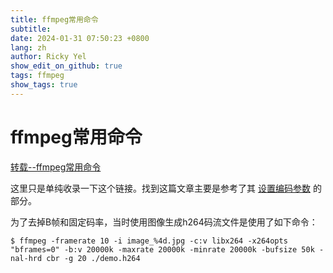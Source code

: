 ```yaml
---
title: ffmpeg常用命令
subtitle:
date: 2024-01-31 07:50:23 +0800
lang: zh
author: Ricky Yel
show_edit_on_github: true
tags: ffmpeg
show_tags: true
---
```


<!--more-->

# ffmpeg常用命令

[转载--ffmpeg常用命令](https://github.com/0voice/ffmpeg_develop_doc/blob/main/ffmpeg%E5%B8%B8%E7%94%A8%E5%91%BD%E4%BB%A4.md)

这里只是单纯收录一下这个链接。找到这篇文章主要是参考了其
[设置编码参数](https://github.com/0voice/ffmpeg_develop_doc/blob/main/ffmpeg%E5%B8%B8%E7%94%A8%E5%91%BD%E4%BB%A4.md#%E8%AE%BE%E7%BD%AE%E7%BC%96%E7%A0%81%E5%8F%82%E6%95%B0)
的部分。

为了去掉B帧和固定码率，当时使用图像生成h264码流文件是使用了如下命令：

```shell
$ ffmpeg -framerate 10 -i image_%4d.jpg -c:v libx264 -x264opts "bframes=0" -b:v 20000k -maxrate 20000k -minrate 20000k -bufsize 50k -nal-hrd cbr -g 20 ./demo.h264
```
